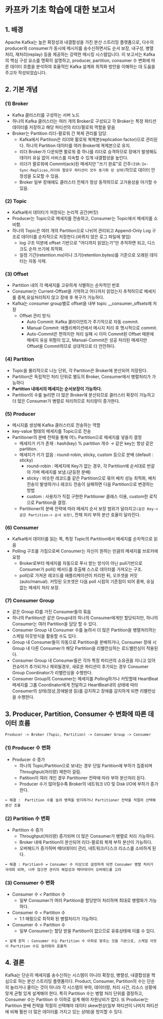 # 카프카 기초 학습에 대한 보고서 

## 1. 배경
Apache Kafka는 높은 확장성과 내결함성을 가진 분산 스트리밍 플랫폼으로, 다수의 producer와 consumer가 동시에 메시지를 송수신하면서도 순서 보장, 내구성, 병렬 처리, 재처리(replay) 등을 제공하는 강력한 메시징 시스템입니다.
이 보고서는 Kafka의 핵심 구성 요소를 명확히 설명하고, producer, partition, consumer 수 변화에 따른 데이터 흐름을 분석하여 효율적인 Kafka 설계와 최적화 방안을 이해하는 데 도움을 주고자 작성되었습니다.

## 2. 기본 개념 
### (1) Broker
- Kafka 클러스터를 구성하는 서버 노드
- 하나의 Kafka 클러스터는 여러 개의 Broker로 구성되고 각 Broker는 특정 파티션 데이터를 저장하고 해당 파티션의 리더/팔로워 역할을 맡음
- Broker는 Partition 리더-팔로워 간 복제 관리를 담당.
  - Kafka에서 Partition은 리더와 팔로워 복제본(replication factor)으로 관리된다. 하나의 Partition 데이터를 여러 Broker에 복제본으로 유지.
  - 리더 Broker가 다운되면 팔로워 중 하나를 리더로 승격하므로 장애가 발생해도 데이터 유실 없이 서비스를 지속할 수 있게 내결합성을 높인다.
  - 리더가 팔로워에 Commit(ack)된 메세지만 "쓰기 완료"로 간주`(ISR:In-Sync-Replicas,리더와 팔로우 파티션이 모두 동기화 된 상태)`하므로 데이터 안정성을 도모할 수 있음.
  - Broker 일부 장애에도 클러스터 전체가 정상 동작하므로 고가용성을 야기할 수 있음.
### (2) Topic
- Kafka에서 데이터가 저장되는 논리적 공간(버킷)
- Producer는 Topic으로 메세지를 전송하고, Consumer는 Topic에서 메세지를 소비함.
- 하나의 Topic은 여러 개의 Partition으로 나뉘어 관리되고 Append-Only Log 구조로 데이터를 순차적으로 저장한다.(바뀌지 않은 로그 파일에 쌓임)
  - log 구조 덕분에 offset 기반으로 "어디까지 읽었는가"만 추적하면 되고, 디스크도 순차 쓰기에 최적화.
  - 일정 기간(retention.ms)이나 크기(retention.bytes)를 기준으로 오래된 데이터는 자동 삭제.
### (3) Offset
- Partition 내의 각 메세지를 고유하게 식별하는 순차적인 번호
- Consumer는 Current-Offset을 기억하고 어디까지 읽었는지 추적하므로 메세지를 중복,유실처리하지 않고 장애 후 복구가 가능하다.
- Kafka는 consumer group별로 offset을 내부 topic __consumer_offsets에 저장
  - Offset 관리 방식:
    - Auto Commit: Kafka 클라이언트가 주기적으로 자동 commit.
    - Manual Commit: 애플리케이션에서 메시지 처리 후 명시적으로 commit.
    - Auto-Commit은 편하지만 처리 실패 시 이미 Commit된 Offset 때문에 메세지 유실 위험이 있고, Manual-Commit은 성공 처리된 메세지만 Offset을 Commit하므로 상대적으로 더 안전하다. 
### (4) Partition
- Topic을 물리적으로 나눈 단위, 각 Partition은 Broker에 분산되어 저장된다.
- Partition은 독립적인 처리 단위로 별도의 Broker, Consumer에서 병렬처리가 가능하다
- **Partition 내에서의 메세지는 순서보장이 가능하다.**
- Partition의 수를 늘리면 더 많은 Broker에 분산되므로 클러스터 확장이 가능하고 더 많은 Consumer가 병렬로 처리하므로 처리량이 증가한다.
### (5) Producer
- 메시지를 생성해 Kafka 클러스터로 전송하는 역할
- key-value 형태의 메세지를 Topic으로 전송
- Partitioner의 분배 전략을 통해 어느 Partition으로 메세지를 넣을지 결정
  - 메세지가 키가 존재 : hash(key) % partition 개수 → 같은 key는 항상 같은 partition.
  - 메세지가 키가 없음 : round-robin, sticky, custom 등으로 분배 (default : sticky)
    - round-robin : 메세지에 Key가 없는 경우, 각 Partition에 순서대로 번갈아 가며 메세지를 보냄.(균등한 분배)
    - sticky : 비슷한 레코드를 같은 Partition으로 묶어 배치 성능 최적화, 배치 전송이 발생하거나 레코드 전송이 실패하면 다음 Partition으로 변경하는 방법 
    - custom : 사용자가 직접 구현한 Partitioner 클래스 이용, custom한 로직으로 Partition을 결정. 
  - Partitioner의 분배 전략에 따라 메세지 순서 보장 범위가 달라지고`(같은 Key-> 같은 Partition-> 순서 보장)`, 전체 처리 부하 분산 효율이 달라진다. 
### (6) Consumer
- Kafka에서 데이터를 읽는 쪽, 특정 Topic의 Partition에서 메세지를 순차적으로 읽음
- Polling 구조를 가짐으로써 Consumer는 자신이 원하는 만큼의 메세지를 브로커에 요청
  - Broker로부터 메세지를 자동으로 푸시 받는 방식이 아닌 pull기반으로 Consumer가 poll() 메서드를 호출해 스스로 데이터를 가져오는 구조.
  - poll()로 가져온 레코드를 애플리케이션이 처리한 뒤, 오프셋을 커밋(auto/manual). 커밋된 오프셋은 다음 poll 시점의 기준점이 되어 중복, 유실 없는 메세지 처리 보장.
### (7) Consumer Group
- 같은 Group ID를 가진 Consumer들의 묶음
- 하나의 Partition은 같은 Group내의 하나의 Consumer에게만 할당되지만, 하나의 Consumer는 여러 Partition을 담당 할 수 있다.
- Consumer Group 내 Consumer 수를 늘려서 더 많은 Partition을 병렬처리하는 스케일 아웃방식을 활용할 수도 있다.
- Group 내 Consumer들이 자동으로 Partition을 분배하거나, Consumer 장애 시 Group 내 다른 Consumer가 해당 Partition을 리밸런싱하는 로드밸런싱이 적용된다.
- Consumer Group 내 Consumer들은 각자 특정 파티션의 소유권을 지니고 있어 컨슈머가 추가되거나 제외될경우, 새로운 파티션이 추가되는 경우 Consumer Group Coordinator가 리밸런싱을 수행한다.
- Consumer Group의 Consumer는 메세지를 Polling하거나 커밋할때 HeartBeat 메세지를 그룹 Coordinator에게 전달하고 HeartBeat내의 상태에 따라 Consumer의 상태(정상,장애발생 등)를 감지하고 장애를 감지하게 되면 리밸런싱을 수행한다.
## 3. Producer, Partition, Consumer 수 변화에 따른 데이터 흐름
```
Producer -> Broker (Topic, Partition) -> Consumer Group -> Consumer 
```
### (1) Producer 수 변화
- Producer 수 증가
  - 하나의 Topic/Partition으로 보내는 경우 단일 Partition에 부하가 집중되며 Throughput(처리량) 제한이 걸림.
  - Patition이 여러 개인 경우 Partitioner 전략에 따라 부하 분산처리 된다.
  - Producer 수가 많아질수록 Broker의 네트워크 I/O 및 Disk I/O에 부하가 증가한다.
  
`➡ 해결 :  Partition 수를 늘려 병목을 방지하거나 Partitioner 전략을 적절히 선택해 분산 조율`
### (2) Partition 수 변화
- Partition 수 증가
  - Throughput(처리량) 증가되며 더 많은 Consumer가 병렬로 처리 가능하다.
  - Broker 내에 Partition이 분산되어 리더-팔로워 복제 부하 분산이 가능하다.
  - 오버헤드가 증가하며 메타데이터 관리, 네트워크/디스크 리소스를 소비하게 된다.

`➡ 해결 : Parition수 = Consumer 수 이상으로 설정하게 되면 Consumer 병렬 처리가 극대화 되며, 너무 많으면 관리의 복잡성과 메타데이터 오버헤드를 고려`
### (3) Consumer 수 변화
- Consumer 수 < Partition 수
  - 일부 Consumer가 여러 Partition을 할당받아 처리하며 최대로 병렬화가 가능하다.
- Consumer 수 = Partition 수
  - 1:1 매핑으로 최적화 된 병렬처리가 가능하다.
- Consumer 수 > Partition 수
  - 일부 Consumer는 할당 받을 Partition이 없으므로 유휴상태에 이를 수 있다.

`➡ 설계 원칙 : Consumer 수는 Partition 수 이하로 맞추는 것을 기본으로, 스케일 아웃 시 Partition 수도 늘려줘야 효율적`

## 4. 결론
Kafka는 단순히 메세지를 송수신하는 시스템이 아니라 확장성, 병렬성, 내결합성을 핵심으로 하는 분산 스트리밍 플랫폼이다.
Product, Consumer, Partition의 수는 단순히 늘리거나 줄이는 것이 아니라 각 시스템의 부하, 데이터량, 처리 시간, 리소스 상황에 맞게 균형 있게 설계해야 한다.
특히 Partition 수는 병렬 처리 단위를 결정하고, Consumer 수는 Partition 수 이하로 설계 해야 자원낭비가 없다.
또 Producer는 Partition 분배 전략을 적절히 선택해야 데이터 skew현상(일부 파티션이 나머지 파티션에 비해 훨씬 더 많은 데이터를 가지고 있는 상태)을 방지할 수 있다.


